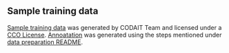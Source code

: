 ## Sample training data

[Sample training data](data) was generated by CODAIT Team and licensed under a [CCO License](https://creativecommons.org/publicdomain/zero/1.0/).
[Annoatation](_annotations.json) was generated using the steps mentioned under [data preparation README](https://github.com/IBM/MAX-Object-Detector/raw/training/training/data_preparation).

